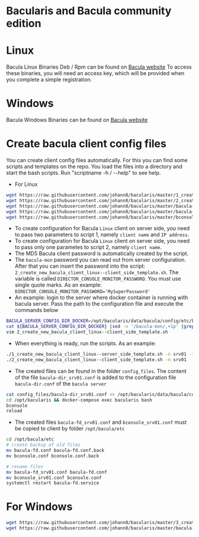 # Bacularis and Bacula community edition

# Linux
Bacula Linux Binaries Deb / Rpm can be found on [Bacula website](https://www.bacula.org/bacula-binary-package-download/)
To access these binaries, you will need an access key, which will be provided when you complete a simple registration.

# Windows
Bacula Windows Binaries can be found on [Bacula website](https://www.bacula.org/binary-download-center/)

# Create bacula client config files
You can create client config files automatically. For this you can find some scripts and templates on the repo. You load the files into a directory and start the bash scripts. Run "scriptname -h / --help" to see help.
- For Linux
```bash
wget https://raw.githubusercontent.com/johann8/bacularis/master/1_create_new_bacula_client_linux--server_side_template.sh
wget https://raw.githubusercontent.com/johann8/bacularis/master/2_create_new_bacula_client_linux--client_side_template.sh
wget https://raw.githubusercontent.com/johann8/bacularis/master/bacula-dir_template.conf
wget https://raw.githubusercontent.com/johann8/bacularis/master/bacula-fd_template.conf
wget https://raw.githubusercontent.com/johann8/bacularis/master/bconsole_template.conf
```
- To create configuration for Bacula `Linux` client on server side, you need to pass two parameters to script 1, namely `client name` and `IP address`.
- To create configuration for Bacula `Linux` client on server side, you need to pass only one parametes to script 2, namely `client name`.
- The MD5 Bacula client password is automatically created by the script.
- The `bacula-mon` password you can read out from server configuration. After that you can insert the password into the script: `2_create_new_bacula_client_linux--client_side_template.sh`. The variable is called `DIRECTOR_CONSOLE_MONITOR_PASSWORD`. You must use single quote marks. As an example:\
`DIRECTOR_CONSOLE_MONITOR_PASSWORD='MySuperPassword'`
- An example: login to the server where docker container is running with bacula server. Pass the path to the configuration file and execute the commands below
```bash
BACULA_SERVER_CONFIG_DIR_DOCKER=/opt/bacularis/data/bacula/config/etc/bacula/bacula-dir.conf
cat ${BACULA_SERVER_CONFIG_DIR_DOCKER} |sed -n '/bacula-mon/,+1p' |grep Password |cut -f 2 -d '"'
vim 2_create_new_bacula_client_linux--client_side_template.sh            # And insert "bacula-mon" password    
```
- When everything is ready, run the scripts. As an example:
```bash
./1_create_new_bacula_client_linux--server_side_template.sh -n srv01 -ip 182.168.155.5
./2_create_new_bacula_client_linux--client_side_template.sh -n srv01
```
- The created files can be found in the folder `config_files`. The content of the file `bacula-dir_srv01.conf` is added to the configuration file `bacula-dir.conf` of the `bacula server`
```bash
cat config_files/bacula-dir_srv01.conf >> /opt/bacularis/data/bacula/config/etc/bacula/bacula-dir.conf
cd /opt/bacularis && docker-compose exec bacularis bash
bconsole
reload
```
- The created files `bacula-fd_srv01.conf` and `bconsole_srv01.conf` must be copied to client by folder `/opt/bacula/etc`
```bash
cd /opt/bacula/etc
# create backup of old files
mv bacula-fd.conf bacula-fd.conf.back
mv bconsole.conf bconsole.conf.back

# rename files
mv bacula-fd_srv01.conf bacula-fd.conf
mv bconsole_srv01.conf bconsole.conf
systemctl restart bacula-fd.service
```

# For Windows
```bash
wget https://raw.githubusercontent.com/johann8/bacularis/master/3_create_new_bacula_client_windows--server_side_template.sh
wget https://raw.githubusercontent.com/johann8/bacularis/master/bacula-dir_template_windows.conf
```

